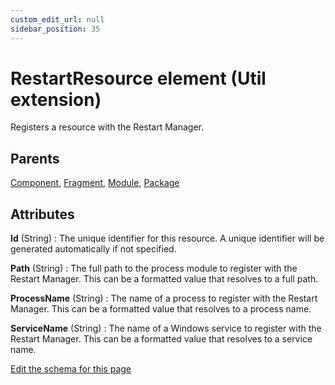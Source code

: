 ```yaml
---
custom_edit_url: null
sidebar_position: 35
---
```

# RestartResource element (Util extension)
Registers a resource with the Restart Manager.

## Parents
[Component](../wxs/component.md), [Fragment](../wxs/fragment.md), [Module](../wxs/module.md), [Package](../wxs/package.md)

## Attributes
**Id** (String)
  : The unique identifier for this resource. A unique identifier will be generated automatically if not specified.

**Path** (String)
  : The full path to the process module to register with the Restart Manager. This can be a formatted value that resolves to a full path.

**ProcessName** (String)
  : The name of a process to register with the Restart Manager. This can be a formatted value that resolves to a process name.

**ServiceName** (String)
  : The name of a Windows service to register with the Restart Manager. This can be a formatted value that resolves to a service name.


[Edit the schema for this page](https://github.com/wixtoolset/web/blob/master/src/xsd4/util.xsd)